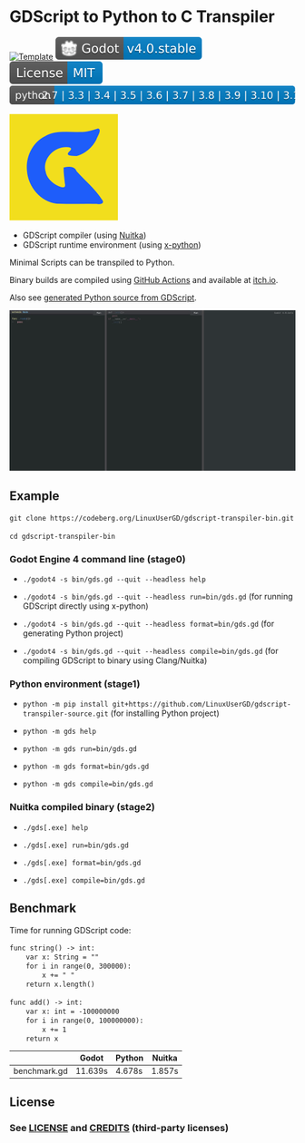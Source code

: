 # GDScript to Python to C Transpiler

[![Template](https://github.com/LinuxUserGD/gdscript-transpiler-bin/actions/workflows/template.yml/badge.svg?branch=dev)](https://github.com/LinuxUserGD/gdscript-transpiler-bin/actions/workflows/template.yml)
[![Godot 4.0.alpha](Godot-v4.0.svg)](https://downloads.tuxfamily.org/godotengine/4.0/)
[![MIT license](blue.svg)](LICENSE)
[![Python](python.svg)](https://www.python.org/)

[![Icon](icon.svg)](icon.svg) 

- GDScript compiler (using [Nuitka](https://github.com/Nuitka/Nuitka))
- GDScript runtime environment (using [x-python](https://github.com/rocky/x-python))

Minimal Scripts can be transpiled to Python.

Binary builds are compiled using [GitHub Actions](https://github.com/LinuxUserGD/GDScript2PythonTranspiler/actions) and available at [itch.io](https://linuxusergd.itch.io/gdscript-transpiler-bin).

Also see [generated Python source from GDScript](https://github.com/LinuxUserGD/gdscript-transpiler-source).


[![Video](preview.gif)](preview.gif)

## Example

```
git clone https://codeberg.org/LinuxUserGD/gdscript-transpiler-bin.git

cd gdscript-transpiler-bin
```

### Godot Engine 4 command line (stage0)

- `./godot4 -s bin/gds.gd --quit --headless help`

- `./godot4 -s bin/gds.gd --quit --headless run=bin/gds.gd` (for running GDScript directly using x-python)

- `./godot4 -s bin/gds.gd --quit --headless format=bin/gds.gd` (for generating Python project)

- `./godot4 -s bin/gds.gd --quit --headless compile=bin/gds.gd` (for compiling GDScript to binary using Clang/Nuitka)

### Python environment (stage1)

- `python -m pip install git+https://github.com/LinuxUserGD/gdscript-transpiler-source.git` (for installing Python project)

- `python -m gds help`

- `python -m gds run=bin/gds.gd`

- `python -m gds format=bin/gds.gd`

- `python -m gds compile=bin/gds.gd`

### Nuitka compiled binary (stage2)

- `./gds[.exe] help`

- `./gds[.exe] run=bin/gds.gd`

- `./gds[.exe] format=bin/gds.gd`

- `./gds[.exe] compile=bin/gds.gd`

## Benchmark

Time for running GDScript code:

```gdscript
func string() -> int:
	var x: String = ""
	for i in range(0, 300000):
		x += " "
	return x.length()

func add() -> int:
	var x: int = -100000000
	for i in range(0, 100000000):
		x += 1
	return x
```

|              | Godot      | Python     | Nuitka
|--------------|------------|------------|------------
| benchmark.gd | 11.639s    | 4.678s     | 1.857s

## License

### See [LICENSE](LICENSE) and [CREDITS](CREDITS) (third-party licenses)
